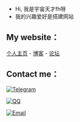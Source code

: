 -  Hi, 我是宇宙天才fh呀
-  我的兴趣爱好是搭建网站

## My website：

[个人主页](https://www.184439103.xyz) - [博客](https://gaojinglong.gitee.io/gaojinglong.gitee.io/404/) - [论坛](https://gaojinglong.gitee.io/gaojinglong.gitee.io/404/)

## Contact me：

[![Telegram](https://img.shields.io/badge/Telegram-@gaojinglong-00BFFF?logo=telegram&logoColor=white&style=for-the-badge)](https://gaojinglong.gitee.io/gaojinglong.gitee.io/404/)

[![QQ](https://img.shields.io/badge/QQ-184439103-00BFFF?logo=QQ&logoColor=white&style=for-the-badge)](https://qm.qq.com/cgi-bin/qm/qr?k=lA4SccetMtrCf6vyTfXWW_zRJ07wZBct&noverify=0)

[![Email](https://img.shields.io/badge/-184439103@qq.com-911318?logo=Mail.RU&logoColor=white&style=for-the-badge)](mailto:184439103@qq.com)

